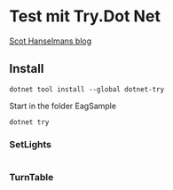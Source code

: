 # Test mit Try.Dot Net

[Scot Hanselmans blog](https://www.hanselman.com/blog/IntroducingTheTryNETGlobalToolInteractiveInbrowserDocumentationAndWorkshopCreator.aspx)

## Install 

```  
dotnet tool install --global dotnet-try
```

Start in the folder EagSample
```  
dotnet try 
```

### SetLights

``` cs --region setlights --source-file .\src\EAgTry\client.cs --project .\src\EAgTry\EAgTry.csproj 
```

### TurnTable

``` cs --region turntable --source-file .\src\EAgTry\client.cs --project .\src\EAgTry\EAgTry.csproj 
```
